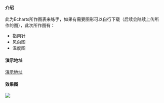 

#### 介绍
此为Echarts所作图表来练手，如果有需要图形可以自行下载（后续会陆续上传所作的图），此次所作图有：
- 指南针
- 风向图
- 温度图

#### 演示地址

[演示地址](https://xie392.gitee.io/echarts/)

#### 效果图
![](https://gitee.com/xie392/echarts/raw/master/image/1.png)



